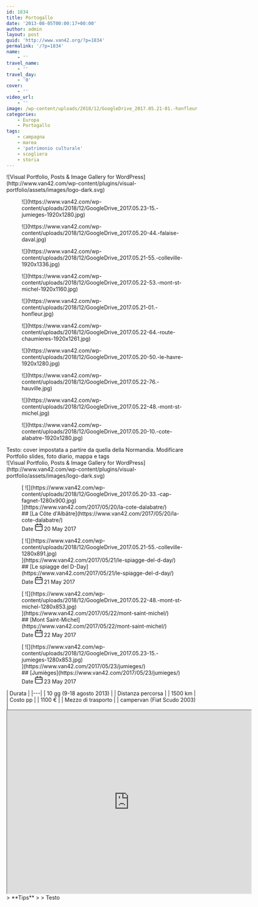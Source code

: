 ```yaml
---
id: 1834
title: Portogallo
date: '2013-08-05T00:00:17+00:00'
author: admin
layout: post
guid: 'http://www.van42.org/?p=1834'
permalink: '/?p=1834'
name:
    - ''
travel_name:
    - ''
travel_day:
    - '0'
cover:
    - ''
video_url:
    - ''
image: /wp-content/uploads/2018/12/GoogleDrive_2017.05.21-01.-honfleur.jpg
categories:
    - Europa
    - Portogallo
tags:
    - campagna
    - marea
    - 'patrimonio culturale'
    - scogliera
    - storia
---
```


<div class="wp-container-3 wp-block-columns has-2-columns"><div class="wp-container-1 wp-block-column"><div class="wp-block-visual-portfolio"><div class="vp-portfolio vp-uid-c5eb516a vp-id-501" data-vp-content-source="images" data-vp-items-click-action="" data-vp-items-gap="15" data-vp-items-gap-vertical="" data-vp-items-style="default" data-vp-layout="slider" data-vp-next-page-url="" data-vp-pagination="load-more" data-vp-slider-arrows="false" data-vp-slider-autoplay="3" data-vp-slider-autoplay-hover-pause="false" data-vp-slider-bullets="true" data-vp-slider-bullets-dynamic="false" data-vp-slider-centered-slides="true" data-vp-slider-effect="slide" data-vp-slider-free-mode="true" data-vp-slider-free-mode-sticky="false" data-vp-slider-items-height="60%" data-vp-slider-items-min-height="" data-vp-slider-loop="true" data-vp-slider-mousewheel="false" data-vp-slider-slides-per-view="1" data-vp-slider-speed="1.5" data-vp-slider-thumbnails="false"><div class="vp-portfolio__preloader-wrap"><div class="vp-portfolio__preloader"> ![Visual Portfolio, Posts & Image Gallery for WordPress](http://www.van42.com/wp-content/plugins/visual-portfolio/assets/images/logo-dark.svg) </div> </div><div class="vp-portfolio__items-wrap"><div class="vp-portfolio__items vp-portfolio__items-style-default vp-portfolio__items-show-overlay-hover"><div class="vp-portfolio__item-wrap vp-portfolio__item-uid-29cbe859" data-vp-filter=""><div class="vp-portfolio__item-popup" data-vp-popup-img="https://www.van42.com/wp-content/uploads/2018/12/GoogleDrive_2017.05.23-15.-jumieges.jpg" data-vp-popup-img-size="1920x1280" data-vp-popup-img-srcset="https://www.van42.com/wp-content/uploads/2018/12/GoogleDrive_2017.05.23-15.-jumieges.jpg 2688w, https://www.van42.com/wp-content/uploads/2018/12/GoogleDrive_2017.05.23-15.-jumieges-300x200.jpg 300w, https://www.van42.com/wp-content/uploads/2018/12/GoogleDrive_2017.05.23-15.-jumieges-768x512.jpg 768w, https://www.van42.com/wp-content/uploads/2018/12/GoogleDrive_2017.05.23-15.-jumieges-1024x683.jpg 1024w, https://www.van42.com/wp-content/uploads/2018/12/GoogleDrive_2017.05.23-15.-jumieges-500x333.jpg 500w, https://www.van42.com/wp-content/uploads/2018/12/GoogleDrive_2017.05.23-15.-jumieges-800x533.jpg 800w, https://www.van42.com/wp-content/uploads/2018/12/GoogleDrive_2017.05.23-15.-jumieges-1280x853.jpg 1280w, https://www.van42.com/wp-content/uploads/2018/12/GoogleDrive_2017.05.23-15.-jumieges-1920x1280.jpg 1920w" data-vp-popup-md-img="https://www.van42.com/wp-content/uploads/2018/12/GoogleDrive_2017.05.23-15.-jumieges.jpg" data-vp-popup-md-img-size="800x533" data-vp-popup-sm-img="https://www.van42.com/wp-content/uploads/2018/12/GoogleDrive_2017.05.23-15.-jumieges.jpg" data-vp-popup-sm-img-size="500x333" style="display: none;">### normandy 4.1 – cover 1

 </div> <figure class="vp-portfolio__item"><div class="vp-portfolio__item-img-wrap"><div class="vp-portfolio__item-img"> ![](https://www.van42.com/wp-content/uploads/2018/12/GoogleDrive_2017.05.23-15.-jumieges-1920x1280.jpg)<div class="vp-portfolio__item-img-overlay"> </div> </div></div><figcaption class="vp-portfolio__item-overlay vp-portfolio__item-align-center"> </figcaption> </figure> </div><div class="vp-portfolio__item-wrap vp-portfolio__item-uid-23538d45" data-vp-filter=""><div class="vp-portfolio__item-popup" data-vp-popup-img="https://www.van42.com/wp-content/uploads/2018/12/GoogleDrive_2017.05.20-44.-falaise-daval.jpg" data-vp-popup-img-size="1800x1189" data-vp-popup-img-srcset="https://www.van42.com/wp-content/uploads/2018/12/GoogleDrive_2017.05.20-44.-falaise-daval.jpg 1800w, https://www.van42.com/wp-content/uploads/2018/12/GoogleDrive_2017.05.20-44.-falaise-daval-300x198.jpg 300w, https://www.van42.com/wp-content/uploads/2018/12/GoogleDrive_2017.05.20-44.-falaise-daval-768x507.jpg 768w, https://www.van42.com/wp-content/uploads/2018/12/GoogleDrive_2017.05.20-44.-falaise-daval-1024x676.jpg 1024w, https://www.van42.com/wp-content/uploads/2018/12/GoogleDrive_2017.05.20-44.-falaise-daval-500x330.jpg 500w, https://www.van42.com/wp-content/uploads/2018/12/GoogleDrive_2017.05.20-44.-falaise-daval-800x528.jpg 800w, https://www.van42.com/wp-content/uploads/2018/12/GoogleDrive_2017.05.20-44.-falaise-daval-1280x846.jpg 1280w" data-vp-popup-md-img="https://www.van42.com/wp-content/uploads/2018/12/GoogleDrive_2017.05.20-44.-falaise-daval.jpg" data-vp-popup-md-img-size="800x528" data-vp-popup-sm-img="https://www.van42.com/wp-content/uploads/2018/12/GoogleDrive_2017.05.20-44.-falaise-daval.jpg" data-vp-popup-sm-img-size="500x330" style="display: none;">### normandy 1.8 – cover 2

 </div> <figure class="vp-portfolio__item"><div class="vp-portfolio__item-img-wrap"><div class="vp-portfolio__item-img"> ![](https://www.van42.com/wp-content/uploads/2018/12/GoogleDrive_2017.05.20-44.-falaise-daval.jpg)<div class="vp-portfolio__item-img-overlay"> </div> </div></div><figcaption class="vp-portfolio__item-overlay vp-portfolio__item-align-center"> </figcaption> </figure> </div><div class="vp-portfolio__item-wrap vp-portfolio__item-uid-f3a8d45d" data-vp-filter=""><div class="vp-portfolio__item-popup" data-vp-popup-img="https://www.van42.com/wp-content/uploads/2018/12/GoogleDrive_2017.05.21-55.-colleville.jpg" data-vp-popup-img-size="1920x1336" data-vp-popup-img-srcset="https://www.van42.com/wp-content/uploads/2018/12/GoogleDrive_2017.05.21-55.-colleville.jpg 2544w, https://www.van42.com/wp-content/uploads/2018/12/GoogleDrive_2017.05.21-55.-colleville-300x209.jpg 300w, https://www.van42.com/wp-content/uploads/2018/12/GoogleDrive_2017.05.21-55.-colleville-768x534.jpg 768w, https://www.van42.com/wp-content/uploads/2018/12/GoogleDrive_2017.05.21-55.-colleville-1024x712.jpg 1024w, https://www.van42.com/wp-content/uploads/2018/12/GoogleDrive_2017.05.21-55.-colleville-500x348.jpg 500w, https://www.van42.com/wp-content/uploads/2018/12/GoogleDrive_2017.05.21-55.-colleville-800x557.jpg 800w, https://www.van42.com/wp-content/uploads/2018/12/GoogleDrive_2017.05.21-55.-colleville-1280x891.jpg 1280w, https://www.van42.com/wp-content/uploads/2018/12/GoogleDrive_2017.05.21-55.-colleville-1920x1336.jpg 1920w" data-vp-popup-md-img="https://www.van42.com/wp-content/uploads/2018/12/GoogleDrive_2017.05.21-55.-colleville.jpg" data-vp-popup-md-img-size="800x557" data-vp-popup-sm-img="https://www.van42.com/wp-content/uploads/2018/12/GoogleDrive_2017.05.21-55.-colleville.jpg" data-vp-popup-sm-img-size="500x348" style="display: none;">### normandy 2.10 – cover 3

 </div> <figure class="vp-portfolio__item"><div class="vp-portfolio__item-img-wrap"><div class="vp-portfolio__item-img"> ![](https://www.van42.com/wp-content/uploads/2018/12/GoogleDrive_2017.05.21-55.-colleville-1920x1336.jpg)<div class="vp-portfolio__item-img-overlay"> </div> </div></div><figcaption class="vp-portfolio__item-overlay vp-portfolio__item-align-center"> </figcaption> </figure> </div><div class="vp-portfolio__item-wrap vp-portfolio__item-uid-d21de282" data-vp-filter=""><div class="vp-portfolio__item-popup" data-vp-popup-img="https://www.van42.com/wp-content/uploads/2018/12/GoogleDrive_2017.05.22-53.-mont-st-michel.jpg" data-vp-popup-img-size="1920x1160" data-vp-popup-img-srcset="https://www.van42.com/wp-content/uploads/2018/12/GoogleDrive_2017.05.22-53.-mont-st-michel.jpg 2532w, https://www.van42.com/wp-content/uploads/2018/12/GoogleDrive_2017.05.22-53.-mont-st-michel-300x181.jpg 300w, https://www.van42.com/wp-content/uploads/2018/12/GoogleDrive_2017.05.22-53.-mont-st-michel-768x464.jpg 768w, https://www.van42.com/wp-content/uploads/2018/12/GoogleDrive_2017.05.22-53.-mont-st-michel-1024x619.jpg 1024w, https://www.van42.com/wp-content/uploads/2018/12/GoogleDrive_2017.05.22-53.-mont-st-michel-500x302.jpg 500w, https://www.van42.com/wp-content/uploads/2018/12/GoogleDrive_2017.05.22-53.-mont-st-michel-800x483.jpg 800w, https://www.van42.com/wp-content/uploads/2018/12/GoogleDrive_2017.05.22-53.-mont-st-michel-1280x773.jpg 1280w, https://www.van42.com/wp-content/uploads/2018/12/GoogleDrive_2017.05.22-53.-mont-st-michel-1920x1160.jpg 1920w" data-vp-popup-md-img="https://www.van42.com/wp-content/uploads/2018/12/GoogleDrive_2017.05.22-53.-mont-st-michel.jpg" data-vp-popup-md-img-size="800x483" data-vp-popup-sm-img="https://www.van42.com/wp-content/uploads/2018/12/GoogleDrive_2017.05.22-53.-mont-st-michel.jpg" data-vp-popup-sm-img-size="500x302" style="display: none;">### normandy 3.0 – cover 4

 </div> <figure class="vp-portfolio__item"><div class="vp-portfolio__item-img-wrap"><div class="vp-portfolio__item-img"> ![](https://www.van42.com/wp-content/uploads/2018/12/GoogleDrive_2017.05.22-53.-mont-st-michel-1920x1160.jpg)<div class="vp-portfolio__item-img-overlay"> </div> </div></div><figcaption class="vp-portfolio__item-overlay vp-portfolio__item-align-center"> </figcaption> </figure> </div><div class="vp-portfolio__item-wrap vp-portfolio__item-uid-843260e6" data-vp-filter=""><div class="vp-portfolio__item-popup" data-vp-popup-img="https://www.van42.com/wp-content/uploads/2018/12/GoogleDrive_2017.05.21-01.-honfleur.jpg" data-vp-popup-img-size="1800x1200" data-vp-popup-img-srcset="https://www.van42.com/wp-content/uploads/2018/12/GoogleDrive_2017.05.21-01.-honfleur.jpg 1800w, https://www.van42.com/wp-content/uploads/2018/12/GoogleDrive_2017.05.21-01.-honfleur-300x200.jpg 300w, https://www.van42.com/wp-content/uploads/2018/12/GoogleDrive_2017.05.21-01.-honfleur-768x512.jpg 768w, https://www.van42.com/wp-content/uploads/2018/12/GoogleDrive_2017.05.21-01.-honfleur-1024x683.jpg 1024w, https://www.van42.com/wp-content/uploads/2018/12/GoogleDrive_2017.05.21-01.-honfleur-500x333.jpg 500w, https://www.van42.com/wp-content/uploads/2018/12/GoogleDrive_2017.05.21-01.-honfleur-800x533.jpg 800w, https://www.van42.com/wp-content/uploads/2018/12/GoogleDrive_2017.05.21-01.-honfleur-1280x853.jpg 1280w" data-vp-popup-md-img="https://www.van42.com/wp-content/uploads/2018/12/GoogleDrive_2017.05.21-01.-honfleur.jpg" data-vp-popup-md-img-size="800x533" data-vp-popup-sm-img="https://www.van42.com/wp-content/uploads/2018/12/GoogleDrive_2017.05.21-01.-honfleur.jpg" data-vp-popup-sm-img-size="500x333" style="display: none;">### normandy 2.1 – cover 5

 </div> <figure class="vp-portfolio__item"><div class="vp-portfolio__item-img-wrap"><div class="vp-portfolio__item-img"> ![](https://www.van42.com/wp-content/uploads/2018/12/GoogleDrive_2017.05.21-01.-honfleur.jpg)<div class="vp-portfolio__item-img-overlay"> </div> </div></div><figcaption class="vp-portfolio__item-overlay vp-portfolio__item-align-center"> </figcaption> </figure> </div><div class="vp-portfolio__item-wrap vp-portfolio__item-uid-691228fd" data-vp-filter=""><div class="vp-portfolio__item-popup" data-vp-popup-img="https://www.van42.com/wp-content/uploads/2018/12/GoogleDrive_2017.05.22-64.-route-chaumieres.jpg" data-vp-popup-img-size="1920x1261" data-vp-popup-img-srcset="https://www.van42.com/wp-content/uploads/2018/12/GoogleDrive_2017.05.22-64.-route-chaumieres.jpg 2408w, https://www.van42.com/wp-content/uploads/2018/12/GoogleDrive_2017.05.22-64.-route-chaumieres-300x197.jpg 300w, https://www.van42.com/wp-content/uploads/2018/12/GoogleDrive_2017.05.22-64.-route-chaumieres-768x505.jpg 768w, https://www.van42.com/wp-content/uploads/2018/12/GoogleDrive_2017.05.22-64.-route-chaumieres-1024x673.jpg 1024w, https://www.van42.com/wp-content/uploads/2018/12/GoogleDrive_2017.05.22-64.-route-chaumieres-500x328.jpg 500w, https://www.van42.com/wp-content/uploads/2018/12/GoogleDrive_2017.05.22-64.-route-chaumieres-800x526.jpg 800w, https://www.van42.com/wp-content/uploads/2018/12/GoogleDrive_2017.05.22-64.-route-chaumieres-1280x841.jpg 1280w, https://www.van42.com/wp-content/uploads/2018/12/GoogleDrive_2017.05.22-64.-route-chaumieres-1920x1261.jpg 1920w" data-vp-popup-md-img="https://www.van42.com/wp-content/uploads/2018/12/GoogleDrive_2017.05.22-64.-route-chaumieres.jpg" data-vp-popup-md-img-size="800x526" data-vp-popup-sm-img="https://www.van42.com/wp-content/uploads/2018/12/GoogleDrive_2017.05.22-64.-route-chaumieres.jpg" data-vp-popup-sm-img-size="500x328" style="display: none;">### normandy 3.10 – cover 6

 </div> <figure class="vp-portfolio__item"><div class="vp-portfolio__item-img-wrap"><div class="vp-portfolio__item-img"> ![](https://www.van42.com/wp-content/uploads/2018/12/GoogleDrive_2017.05.22-64.-route-chaumieres-1920x1261.jpg)<div class="vp-portfolio__item-img-overlay"> </div> </div></div><figcaption class="vp-portfolio__item-overlay vp-portfolio__item-align-center"> </figcaption> </figure> </div><div class="vp-portfolio__item-wrap vp-portfolio__item-uid-92c42226" data-vp-filter=""><div class="vp-portfolio__item-popup" data-vp-popup-img="https://www.van42.com/wp-content/uploads/2018/12/GoogleDrive_2017.05.20-50.-le-havre.jpg" data-vp-popup-img-size="1920x1280" data-vp-popup-img-srcset="https://www.van42.com/wp-content/uploads/2018/12/GoogleDrive_2017.05.20-50.-le-havre.jpg 2588w, https://www.van42.com/wp-content/uploads/2018/12/GoogleDrive_2017.05.20-50.-le-havre-300x200.jpg 300w, https://www.van42.com/wp-content/uploads/2018/12/GoogleDrive_2017.05.20-50.-le-havre-768x512.jpg 768w, https://www.van42.com/wp-content/uploads/2018/12/GoogleDrive_2017.05.20-50.-le-havre-1024x683.jpg 1024w, https://www.van42.com/wp-content/uploads/2018/12/GoogleDrive_2017.05.20-50.-le-havre-500x333.jpg 500w, https://www.van42.com/wp-content/uploads/2018/12/GoogleDrive_2017.05.20-50.-le-havre-800x534.jpg 800w, https://www.van42.com/wp-content/uploads/2018/12/GoogleDrive_2017.05.20-50.-le-havre-1280x854.jpg 1280w, https://www.van42.com/wp-content/uploads/2018/12/GoogleDrive_2017.05.20-50.-le-havre-1920x1280.jpg 1920w" data-vp-popup-md-img="https://www.van42.com/wp-content/uploads/2018/12/GoogleDrive_2017.05.20-50.-le-havre.jpg" data-vp-popup-md-img-size="800x534" data-vp-popup-sm-img="https://www.van42.com/wp-content/uploads/2018/12/GoogleDrive_2017.05.20-50.-le-havre.jpg" data-vp-popup-sm-img-size="500x333" style="display: none;">### normandy 1.11 – cover 7

 </div> <figure class="vp-portfolio__item"><div class="vp-portfolio__item-img-wrap"><div class="vp-portfolio__item-img"> ![](https://www.van42.com/wp-content/uploads/2018/12/GoogleDrive_2017.05.20-50.-le-havre-1920x1280.jpg)<div class="vp-portfolio__item-img-overlay"> </div> </div></div><figcaption class="vp-portfolio__item-overlay vp-portfolio__item-align-center"> </figcaption> </figure> </div><div class="vp-portfolio__item-wrap vp-portfolio__item-uid-b37114f9" data-vp-filter=""><div class="vp-portfolio__item-popup" data-vp-popup-img="https://www.van42.com/wp-content/uploads/2018/12/GoogleDrive_2017.05.22-76.-hauville.jpg" data-vp-popup-img-size="1800x1314" data-vp-popup-img-srcset="https://www.van42.com/wp-content/uploads/2018/12/GoogleDrive_2017.05.22-76.-hauville.jpg 1800w, https://www.van42.com/wp-content/uploads/2018/12/GoogleDrive_2017.05.22-76.-hauville-300x219.jpg 300w, https://www.van42.com/wp-content/uploads/2018/12/GoogleDrive_2017.05.22-76.-hauville-768x561.jpg 768w, https://www.van42.com/wp-content/uploads/2018/12/GoogleDrive_2017.05.22-76.-hauville-1024x748.jpg 1024w, https://www.van42.com/wp-content/uploads/2018/12/GoogleDrive_2017.05.22-76.-hauville-500x365.jpg 500w, https://www.van42.com/wp-content/uploads/2018/12/GoogleDrive_2017.05.22-76.-hauville-800x584.jpg 800w, https://www.van42.com/wp-content/uploads/2018/12/GoogleDrive_2017.05.22-76.-hauville-1280x934.jpg 1280w" data-vp-popup-md-img="https://www.van42.com/wp-content/uploads/2018/12/GoogleDrive_2017.05.22-76.-hauville.jpg" data-vp-popup-md-img-size="800x584" data-vp-popup-sm-img="https://www.van42.com/wp-content/uploads/2018/12/GoogleDrive_2017.05.22-76.-hauville.jpg" data-vp-popup-sm-img-size="500x365" style="display: none;">### normandy 3.11 – cover 8

 </div> <figure class="vp-portfolio__item"><div class="vp-portfolio__item-img-wrap"><div class="vp-portfolio__item-img"> ![](https://www.van42.com/wp-content/uploads/2018/12/GoogleDrive_2017.05.22-76.-hauville.jpg)<div class="vp-portfolio__item-img-overlay"> </div> </div></div><figcaption class="vp-portfolio__item-overlay vp-portfolio__item-align-center"> </figcaption> </figure> </div><div class="vp-portfolio__item-wrap vp-portfolio__item-uid-b9e3efc8" data-vp-filter=""><div class="vp-portfolio__item-popup" data-vp-popup-img="https://www.van42.com/wp-content/uploads/2018/12/GoogleDrive_2017.05.22-48.-mont-st-michel.jpg" data-vp-popup-img-size="1800x1200" data-vp-popup-img-srcset="https://www.van42.com/wp-content/uploads/2018/12/GoogleDrive_2017.05.22-48.-mont-st-michel.jpg 1800w, https://www.van42.com/wp-content/uploads/2018/12/GoogleDrive_2017.05.22-48.-mont-st-michel-300x200.jpg 300w, https://www.van42.com/wp-content/uploads/2018/12/GoogleDrive_2017.05.22-48.-mont-st-michel-768x512.jpg 768w, https://www.van42.com/wp-content/uploads/2018/12/GoogleDrive_2017.05.22-48.-mont-st-michel-1024x683.jpg 1024w, https://www.van42.com/wp-content/uploads/2018/12/GoogleDrive_2017.05.22-48.-mont-st-michel-500x333.jpg 500w, https://www.van42.com/wp-content/uploads/2018/12/GoogleDrive_2017.05.22-48.-mont-st-michel-800x533.jpg 800w, https://www.van42.com/wp-content/uploads/2018/12/GoogleDrive_2017.05.22-48.-mont-st-michel-1280x853.jpg 1280w" data-vp-popup-md-img="https://www.van42.com/wp-content/uploads/2018/12/GoogleDrive_2017.05.22-48.-mont-st-michel.jpg" data-vp-popup-md-img-size="800x533" data-vp-popup-sm-img="https://www.van42.com/wp-content/uploads/2018/12/GoogleDrive_2017.05.22-48.-mont-st-michel.jpg" data-vp-popup-sm-img-size="500x333" style="display: none;">### normandy 3.0 – cover 9

 </div> <figure class="vp-portfolio__item"><div class="vp-portfolio__item-img-wrap"><div class="vp-portfolio__item-img"> ![](https://www.van42.com/wp-content/uploads/2018/12/GoogleDrive_2017.05.22-48.-mont-st-michel.jpg)<div class="vp-portfolio__item-img-overlay"> </div> </div></div><figcaption class="vp-portfolio__item-overlay vp-portfolio__item-align-center"> </figcaption> </figure> </div><div class="vp-portfolio__item-wrap vp-portfolio__item-uid-4e1e1e6a" data-vp-filter=""><div class="vp-portfolio__item-popup" data-vp-popup-img="https://www.van42.com/wp-content/uploads/2018/12/GoogleDrive_2017.05.20-10.-cote-alabatre.jpg" data-vp-popup-img-size="1920x1280" data-vp-popup-img-srcset="https://www.van42.com/wp-content/uploads/2018/12/GoogleDrive_2017.05.20-10.-cote-alabatre.jpg 2688w, https://www.van42.com/wp-content/uploads/2018/12/GoogleDrive_2017.05.20-10.-cote-alabatre-300x200.jpg 300w, https://www.van42.com/wp-content/uploads/2018/12/GoogleDrive_2017.05.20-10.-cote-alabatre-768x512.jpg 768w, https://www.van42.com/wp-content/uploads/2018/12/GoogleDrive_2017.05.20-10.-cote-alabatre-1024x683.jpg 1024w, https://www.van42.com/wp-content/uploads/2018/12/GoogleDrive_2017.05.20-10.-cote-alabatre-500x333.jpg 500w, https://www.van42.com/wp-content/uploads/2018/12/GoogleDrive_2017.05.20-10.-cote-alabatre-800x533.jpg 800w, https://www.van42.com/wp-content/uploads/2018/12/GoogleDrive_2017.05.20-10.-cote-alabatre-1280x853.jpg 1280w, https://www.van42.com/wp-content/uploads/2018/12/GoogleDrive_2017.05.20-10.-cote-alabatre-1920x1280.jpg 1920w" data-vp-popup-md-img="https://www.van42.com/wp-content/uploads/2018/12/GoogleDrive_2017.05.20-10.-cote-alabatre.jpg" data-vp-popup-md-img-size="800x533" data-vp-popup-sm-img="https://www.van42.com/wp-content/uploads/2018/12/GoogleDrive_2017.05.20-10.-cote-alabatre.jpg" data-vp-popup-sm-img-size="500x333" style="display: none;">### normandy 1.5 – cover 10

 </div> <figure class="vp-portfolio__item"><div class="vp-portfolio__item-img-wrap"><div class="vp-portfolio__item-img"> ![](https://www.van42.com/wp-content/uploads/2018/12/GoogleDrive_2017.05.20-10.-cote-alabatre-1920x1280.jpg)<div class="vp-portfolio__item-img-overlay"> </div> </div></div><figcaption class="vp-portfolio__item-overlay vp-portfolio__item-align-center"> </figcaption> </figure> </div> </div><div class="vp-portfolio__items-bullets"></div> </div> </div> </div>Testo: cover impostata a partire da quella della Normandia. Modificare Portfolio slides, foto diario, mappa e tags

<div class="wp-block-visual-portfolio"><div class="vp-portfolio vp-uid-ebb31434 vp-id-529" data-vp-content-source="post-based" data-vp-items-click-action="url" data-vp-items-gap="5" data-vp-items-gap-vertical="" data-vp-items-style="default" data-vp-layout="tiles" data-vp-next-page-url="" data-vp-pagination="load-more" data-vp-tiles-type="4|1,1|"><div class="vp-portfolio__preloader-wrap"><div class="vp-portfolio__preloader"> ![Visual Portfolio, Posts & Image Gallery for WordPress](http://www.van42.com/wp-content/plugins/visual-portfolio/assets/images/logo-dark.svg) </div> </div><div class="vp-portfolio__items-wrap"><div class="vp-portfolio__items vp-portfolio__items-style-default vp-portfolio__items-show-overlay-hover"> <article class="vp-portfolio__item-wrap post-461 post type-post status-publish format-standard has-post-thumbnail hentry category-europa category-francia tag-marea tag-scogliera vp-portfolio__item-uid-9c90e075" data-vp-filter="europa,francia"><div class="vp-portfolio__item-popup" data-vp-popup-img="https://www.van42.com/wp-content/uploads/2018/12/GoogleDrive_2017.05.20-33.-cap-fagnet.jpg" data-vp-popup-img-size="1920x1350" data-vp-popup-img-srcset="https://www.van42.com/wp-content/uploads/2018/12/GoogleDrive_2017.05.20-33.-cap-fagnet.jpg 2412w, https://www.van42.com/wp-content/uploads/2018/12/GoogleDrive_2017.05.20-33.-cap-fagnet-300x211.jpg 300w, https://www.van42.com/wp-content/uploads/2018/12/GoogleDrive_2017.05.20-33.-cap-fagnet-768x540.jpg 768w, https://www.van42.com/wp-content/uploads/2018/12/GoogleDrive_2017.05.20-33.-cap-fagnet-1024x720.jpg 1024w, https://www.van42.com/wp-content/uploads/2018/12/GoogleDrive_2017.05.20-33.-cap-fagnet-500x352.jpg 500w, https://www.van42.com/wp-content/uploads/2018/12/GoogleDrive_2017.05.20-33.-cap-fagnet-800x563.jpg 800w, https://www.van42.com/wp-content/uploads/2018/12/GoogleDrive_2017.05.20-33.-cap-fagnet-1280x900.jpg 1280w, https://www.van42.com/wp-content/uploads/2018/12/GoogleDrive_2017.05.20-33.-cap-fagnet-1920x1350.jpg 1920w" data-vp-popup-md-img="https://www.van42.com/wp-content/uploads/2018/12/GoogleDrive_2017.05.20-33.-cap-fagnet.jpg" data-vp-popup-md-img-size="800x563" data-vp-popup-sm-img="https://www.van42.com/wp-content/uploads/2018/12/GoogleDrive_2017.05.20-33.-cap-fagnet.jpg" data-vp-popup-sm-img-size="500x352" style="display: none;">### normandy 1.6

 </div> <figure class="vp-portfolio__item"><div class="vp-portfolio__item-img-wrap"><div class="vp-portfolio__item-img"> [ ![](https://www.van42.com/wp-content/uploads/2018/12/GoogleDrive_2017.05.20-33.-cap-fagnet-1280x900.jpg)<div class="vp-portfolio__item-img-overlay"> </div> ](https://www.van42.com/2017/05/20/la-cote-dalabatre/) </div></div><figcaption class="vp-portfolio__item-overlay vp-portfolio__item-align-left"><div class="vp-portfolio__item-meta">##  [La Côte d'Albâtre](https://www.van42.com/2017/05/20/la-cote-dalabatre/)

<div class="vp-portfolio__item-meta-inline"><div class="vp-portfolio__item-meta-part vp-portfolio__item-meta-date"> <span class="vp-portfolio__item-meta-part-icon"> <span class="vp-screen-reader-text"> Date </span> <svg class="vp-svg-icon" fill="none" height="20" viewbox="0 0 20 20" width="20" xmlns="http://www.w3.org/2000/svg"> <rect fill="transparent" height="15.5" rx="3" stroke="currentColor" stroke-width="1.5" width="18" x="1" y="3.5"></rect> <path d="M6 5V1M14 5V1" fill="transparent" stroke="currentColor" stroke-linecap="round" stroke-linejoin="round" stroke-width="1.5"></path> <path d="M18.5 9H1.5" fill="transparent" stroke="currentColor" stroke-width="1.5"></path></svg> </span> <span class="vp-portfolio__item-meta-part-text"> 20 May 2017 </span></div></div> </div> </figcaption> </figure> </article> <article class="vp-portfolio__item-wrap post-464 post type-post status-publish format-standard has-post-thumbnail hentry category-europa category-francia tag-patrimonio-culturale tag-storia vp-portfolio__item-uid-ecfa14fa" data-vp-filter="europa,francia"><div class="vp-portfolio__item-popup" data-vp-popup-img="https://www.van42.com/wp-content/uploads/2018/12/GoogleDrive_2017.05.21-55.-colleville.jpg" data-vp-popup-img-size="1920x1336" data-vp-popup-img-srcset="https://www.van42.com/wp-content/uploads/2018/12/GoogleDrive_2017.05.21-55.-colleville.jpg 2544w, https://www.van42.com/wp-content/uploads/2018/12/GoogleDrive_2017.05.21-55.-colleville-300x209.jpg 300w, https://www.van42.com/wp-content/uploads/2018/12/GoogleDrive_2017.05.21-55.-colleville-768x534.jpg 768w, https://www.van42.com/wp-content/uploads/2018/12/GoogleDrive_2017.05.21-55.-colleville-1024x712.jpg 1024w, https://www.van42.com/wp-content/uploads/2018/12/GoogleDrive_2017.05.21-55.-colleville-500x348.jpg 500w, https://www.van42.com/wp-content/uploads/2018/12/GoogleDrive_2017.05.21-55.-colleville-800x557.jpg 800w, https://www.van42.com/wp-content/uploads/2018/12/GoogleDrive_2017.05.21-55.-colleville-1280x891.jpg 1280w, https://www.van42.com/wp-content/uploads/2018/12/GoogleDrive_2017.05.21-55.-colleville-1920x1336.jpg 1920w" data-vp-popup-md-img="https://www.van42.com/wp-content/uploads/2018/12/GoogleDrive_2017.05.21-55.-colleville.jpg" data-vp-popup-md-img-size="800x557" data-vp-popup-sm-img="https://www.van42.com/wp-content/uploads/2018/12/GoogleDrive_2017.05.21-55.-colleville.jpg" data-vp-popup-sm-img-size="500x348" style="display: none;">### normandy 2.10 – cover 3

 </div> <figure class="vp-portfolio__item"><div class="vp-portfolio__item-img-wrap"><div class="vp-portfolio__item-img"> [ ![](https://www.van42.com/wp-content/uploads/2018/12/GoogleDrive_2017.05.21-55.-colleville-1280x891.jpg)<div class="vp-portfolio__item-img-overlay"> </div> ](https://www.van42.com/2017/05/21/le-spiagge-del-d-day/) </div></div><figcaption class="vp-portfolio__item-overlay vp-portfolio__item-align-left"><div class="vp-portfolio__item-meta">##  [Le spiagge del D-Day](https://www.van42.com/2017/05/21/le-spiagge-del-d-day/)

<div class="vp-portfolio__item-meta-inline"><div class="vp-portfolio__item-meta-part vp-portfolio__item-meta-date"> <span class="vp-portfolio__item-meta-part-icon"> <span class="vp-screen-reader-text"> Date </span> <svg class="vp-svg-icon" fill="none" height="20" viewbox="0 0 20 20" width="20" xmlns="http://www.w3.org/2000/svg"> <rect fill="transparent" height="15.5" rx="3" stroke="currentColor" stroke-width="1.5" width="18" x="1" y="3.5"></rect> <path d="M6 5V1M14 5V1" fill="transparent" stroke="currentColor" stroke-linecap="round" stroke-linejoin="round" stroke-width="1.5"></path> <path d="M18.5 9H1.5" fill="transparent" stroke="currentColor" stroke-width="1.5"></path></svg> </span> <span class="vp-portfolio__item-meta-part-text"> 21 May 2017 </span></div></div> </div> </figcaption> </figure> </article> <article class="vp-portfolio__item-wrap post-466 post type-post status-publish format-standard has-post-thumbnail hentry category-europa category-francia tag-architettura tag-campagna tag-marea tag-patrimonio-culturale vp-portfolio__item-uid-02f475d6" data-vp-filter="europa,francia"><div class="vp-portfolio__item-popup" data-vp-popup-img="https://www.van42.com/wp-content/uploads/2018/12/GoogleDrive_2017.05.22-48.-mont-st-michel.jpg" data-vp-popup-img-size="1800x1200" data-vp-popup-img-srcset="https://www.van42.com/wp-content/uploads/2018/12/GoogleDrive_2017.05.22-48.-mont-st-michel.jpg 1800w, https://www.van42.com/wp-content/uploads/2018/12/GoogleDrive_2017.05.22-48.-mont-st-michel-300x200.jpg 300w, https://www.van42.com/wp-content/uploads/2018/12/GoogleDrive_2017.05.22-48.-mont-st-michel-768x512.jpg 768w, https://www.van42.com/wp-content/uploads/2018/12/GoogleDrive_2017.05.22-48.-mont-st-michel-1024x683.jpg 1024w, https://www.van42.com/wp-content/uploads/2018/12/GoogleDrive_2017.05.22-48.-mont-st-michel-500x333.jpg 500w, https://www.van42.com/wp-content/uploads/2018/12/GoogleDrive_2017.05.22-48.-mont-st-michel-800x533.jpg 800w, https://www.van42.com/wp-content/uploads/2018/12/GoogleDrive_2017.05.22-48.-mont-st-michel-1280x853.jpg 1280w" data-vp-popup-md-img="https://www.van42.com/wp-content/uploads/2018/12/GoogleDrive_2017.05.22-48.-mont-st-michel.jpg" data-vp-popup-md-img-size="800x533" data-vp-popup-sm-img="https://www.van42.com/wp-content/uploads/2018/12/GoogleDrive_2017.05.22-48.-mont-st-michel.jpg" data-vp-popup-sm-img-size="500x333" style="display: none;">### normandy 3.0 – cover 9

 </div> <figure class="vp-portfolio__item"><div class="vp-portfolio__item-img-wrap"><div class="vp-portfolio__item-img"> [ ![](https://www.van42.com/wp-content/uploads/2018/12/GoogleDrive_2017.05.22-48.-mont-st-michel-1280x853.jpg)<div class="vp-portfolio__item-img-overlay"> </div> ](https://www.van42.com/2017/05/22/mont-saint-michel/) </div></div><figcaption class="vp-portfolio__item-overlay vp-portfolio__item-align-left"><div class="vp-portfolio__item-meta">##  [Mont Saint-Michel](https://www.van42.com/2017/05/22/mont-saint-michel/)

<div class="vp-portfolio__item-meta-inline"><div class="vp-portfolio__item-meta-part vp-portfolio__item-meta-date"> <span class="vp-portfolio__item-meta-part-icon"> <span class="vp-screen-reader-text"> Date </span> <svg class="vp-svg-icon" fill="none" height="20" viewbox="0 0 20 20" width="20" xmlns="http://www.w3.org/2000/svg"> <rect fill="transparent" height="15.5" rx="3" stroke="currentColor" stroke-width="1.5" width="18" x="1" y="3.5"></rect> <path d="M6 5V1M14 5V1" fill="transparent" stroke="currentColor" stroke-linecap="round" stroke-linejoin="round" stroke-width="1.5"></path> <path d="M18.5 9H1.5" fill="transparent" stroke="currentColor" stroke-width="1.5"></path></svg> </span> <span class="vp-portfolio__item-meta-part-text"> 22 May 2017 </span></div></div> </div> </figcaption> </figure> </article> <article class="vp-portfolio__item-wrap post-468 post type-post status-publish format-standard has-post-thumbnail hentry category-europa category-francia tag-architettura tag-campagna tag-patrimonio-culturale vp-portfolio__item-uid-e54c58d1" data-vp-filter="europa,francia"><div class="vp-portfolio__item-popup" data-vp-popup-img="https://www.van42.com/wp-content/uploads/2018/12/GoogleDrive_2017.05.23-15.-jumieges.jpg" data-vp-popup-img-size="1920x1280" data-vp-popup-img-srcset="https://www.van42.com/wp-content/uploads/2018/12/GoogleDrive_2017.05.23-15.-jumieges.jpg 2688w, https://www.van42.com/wp-content/uploads/2018/12/GoogleDrive_2017.05.23-15.-jumieges-300x200.jpg 300w, https://www.van42.com/wp-content/uploads/2018/12/GoogleDrive_2017.05.23-15.-jumieges-768x512.jpg 768w, https://www.van42.com/wp-content/uploads/2018/12/GoogleDrive_2017.05.23-15.-jumieges-1024x683.jpg 1024w, https://www.van42.com/wp-content/uploads/2018/12/GoogleDrive_2017.05.23-15.-jumieges-500x333.jpg 500w, https://www.van42.com/wp-content/uploads/2018/12/GoogleDrive_2017.05.23-15.-jumieges-800x533.jpg 800w, https://www.van42.com/wp-content/uploads/2018/12/GoogleDrive_2017.05.23-15.-jumieges-1280x853.jpg 1280w, https://www.van42.com/wp-content/uploads/2018/12/GoogleDrive_2017.05.23-15.-jumieges-1920x1280.jpg 1920w" data-vp-popup-md-img="https://www.van42.com/wp-content/uploads/2018/12/GoogleDrive_2017.05.23-15.-jumieges.jpg" data-vp-popup-md-img-size="800x533" data-vp-popup-sm-img="https://www.van42.com/wp-content/uploads/2018/12/GoogleDrive_2017.05.23-15.-jumieges.jpg" data-vp-popup-sm-img-size="500x333" style="display: none;">### normandy 4.1 – cover 1

 </div> <figure class="vp-portfolio__item"><div class="vp-portfolio__item-img-wrap"><div class="vp-portfolio__item-img"> [ ![](https://www.van42.com/wp-content/uploads/2018/12/GoogleDrive_2017.05.23-15.-jumieges-1280x853.jpg)<div class="vp-portfolio__item-img-overlay"> </div> ](https://www.van42.com/2017/05/23/jumieges/) </div></div><figcaption class="vp-portfolio__item-overlay vp-portfolio__item-align-left"><div class="vp-portfolio__item-meta">##  [Jumièges](https://www.van42.com/2017/05/23/jumieges/)

<div class="vp-portfolio__item-meta-inline"><div class="vp-portfolio__item-meta-part vp-portfolio__item-meta-date"> <span class="vp-portfolio__item-meta-part-icon"> <span class="vp-screen-reader-text"> Date </span> <svg class="vp-svg-icon" fill="none" height="20" viewbox="0 0 20 20" width="20" xmlns="http://www.w3.org/2000/svg"> <rect fill="transparent" height="15.5" rx="3" stroke="currentColor" stroke-width="1.5" width="18" x="1" y="3.5"></rect> <path d="M6 5V1M14 5V1" fill="transparent" stroke="currentColor" stroke-linecap="round" stroke-linejoin="round" stroke-width="1.5"></path> <path d="M18.5 9H1.5" fill="transparent" stroke="currentColor" stroke-width="1.5"></path></svg> </span> <span class="vp-portfolio__item-meta-part-text"> 23 May 2017 </span></div></div> </div> </figcaption> </figure> </article> </div> </div> </div> </div> </div><div class="wp-container-2 wp-block-column">| Durata |
|---|
| 10 gg (9-18 agosto 2013) |
| Distanza percorsa |
| 1500 km |
| Costo pp |
| 1100 € |
| Mezzo di trasporto |
| campervan (Fiat Scudo 2003) |

<iframe height="480" loading="lazy" src="https://www.google.com/maps/d/u/0/embed?mid=1_AWjlxxY_EIkEBez5EtAzE0Qwcw" width="640"></iframe>> **Tips**
> 
> Testo

</div></div>